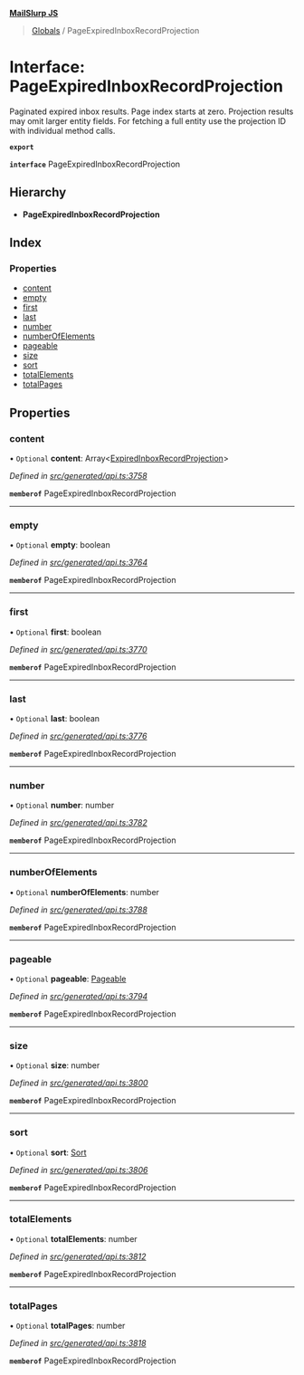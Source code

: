 **[MailSlurp JS](../README.md)**

> [Globals](../README.md) / PageExpiredInboxRecordProjection

# Interface: PageExpiredInboxRecordProjection

Paginated expired inbox results. Page index starts at zero. Projection results may omit larger entity fields. For fetching a full entity use the projection ID with individual method calls.

**`export`** 

**`interface`** PageExpiredInboxRecordProjection

## Hierarchy

* **PageExpiredInboxRecordProjection**

## Index

### Properties

* [content](pageexpiredinboxrecordprojection.md#content)
* [empty](pageexpiredinboxrecordprojection.md#empty)
* [first](pageexpiredinboxrecordprojection.md#first)
* [last](pageexpiredinboxrecordprojection.md#last)
* [number](pageexpiredinboxrecordprojection.md#number)
* [numberOfElements](pageexpiredinboxrecordprojection.md#numberofelements)
* [pageable](pageexpiredinboxrecordprojection.md#pageable)
* [size](pageexpiredinboxrecordprojection.md#size)
* [sort](pageexpiredinboxrecordprojection.md#sort)
* [totalElements](pageexpiredinboxrecordprojection.md#totalelements)
* [totalPages](pageexpiredinboxrecordprojection.md#totalpages)

## Properties

### content

• `Optional` **content**: Array\<[ExpiredInboxRecordProjection](expiredinboxrecordprojection.md)>

*Defined in [src/generated/api.ts:3758](https://github.com/mailslurp/mailslurp-client/blob/2c659a7/src/generated/api.ts#L3758)*

**`memberof`** PageExpiredInboxRecordProjection

___

### empty

• `Optional` **empty**: boolean

*Defined in [src/generated/api.ts:3764](https://github.com/mailslurp/mailslurp-client/blob/2c659a7/src/generated/api.ts#L3764)*

**`memberof`** PageExpiredInboxRecordProjection

___

### first

• `Optional` **first**: boolean

*Defined in [src/generated/api.ts:3770](https://github.com/mailslurp/mailslurp-client/blob/2c659a7/src/generated/api.ts#L3770)*

**`memberof`** PageExpiredInboxRecordProjection

___

### last

• `Optional` **last**: boolean

*Defined in [src/generated/api.ts:3776](https://github.com/mailslurp/mailslurp-client/blob/2c659a7/src/generated/api.ts#L3776)*

**`memberof`** PageExpiredInboxRecordProjection

___

### number

• `Optional` **number**: number

*Defined in [src/generated/api.ts:3782](https://github.com/mailslurp/mailslurp-client/blob/2c659a7/src/generated/api.ts#L3782)*

**`memberof`** PageExpiredInboxRecordProjection

___

### numberOfElements

• `Optional` **numberOfElements**: number

*Defined in [src/generated/api.ts:3788](https://github.com/mailslurp/mailslurp-client/blob/2c659a7/src/generated/api.ts#L3788)*

**`memberof`** PageExpiredInboxRecordProjection

___

### pageable

• `Optional` **pageable**: [Pageable](pageable.md)

*Defined in [src/generated/api.ts:3794](https://github.com/mailslurp/mailslurp-client/blob/2c659a7/src/generated/api.ts#L3794)*

**`memberof`** PageExpiredInboxRecordProjection

___

### size

• `Optional` **size**: number

*Defined in [src/generated/api.ts:3800](https://github.com/mailslurp/mailslurp-client/blob/2c659a7/src/generated/api.ts#L3800)*

**`memberof`** PageExpiredInboxRecordProjection

___

### sort

• `Optional` **sort**: [Sort](sort.md)

*Defined in [src/generated/api.ts:3806](https://github.com/mailslurp/mailslurp-client/blob/2c659a7/src/generated/api.ts#L3806)*

**`memberof`** PageExpiredInboxRecordProjection

___

### totalElements

• `Optional` **totalElements**: number

*Defined in [src/generated/api.ts:3812](https://github.com/mailslurp/mailslurp-client/blob/2c659a7/src/generated/api.ts#L3812)*

**`memberof`** PageExpiredInboxRecordProjection

___

### totalPages

• `Optional` **totalPages**: number

*Defined in [src/generated/api.ts:3818](https://github.com/mailslurp/mailslurp-client/blob/2c659a7/src/generated/api.ts#L3818)*

**`memberof`** PageExpiredInboxRecordProjection
